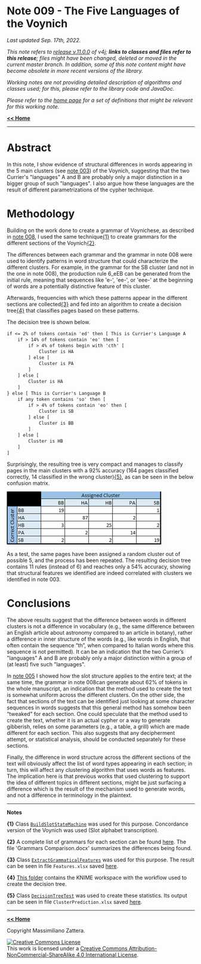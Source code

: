 # Note 009 - The Five Languages of the Voynich

_Last updated Sep. 17th, 2022._

_This note refers to [release v.11.0.0](https://github.com/mzattera/v4j/tree/v.11.0.0) of v4j;
**links to classes and files refer to this release**; files might have been changed, deleted or moved in the current master branch.
In addition, some of this note content might have become obsolete in more recent versions of the library._

_Working notes are not providing detailed description of algorithms and classes used; for this, please refer to the 
library code and JavaDoc._

_Please refer to the [home page](..) for a set of definitions that might be relevant for this working note._

[**<< Home**](..)

---


# Abstract

In this note, I show evidence of structural differences in words appearing in the 5 main clusters (see [note 003](../003)) of the Voynich,
suggesting that the two Currier's "languages" A and B are probably only a major distinction in a bigger group of such "languages".
I also argue how these languages are the result of different parametrizations of the cypher technique.


# Methodology

Building on the work done to create a grammar of Voynichese, as described in [note 008](../008), I used the same technique[{1}](#Note1) to create grammars for the 
different sections of the Voynich[{2}](#Note2).

The differences between each grammar and the grammar in note 008 were used to identify patterns in word structure that could characterize the different clusters.
For example, in the grammar for the SB cluster (and not in the one in note 008), the production rule 6_eEB can be generated from the initial rule,
meaning that sequences like 'e-', 'ee-', or 'eee-' at the beginning of words are a potentially distinctive feature of this cluster. 

Afterwards, frequencies with which these patterns appear in the different sections are collected[{3}](#Note3) and fed into an algorithm 
to create a decision tree[{4}](#Note4) that classifies pages based on these patterns.

The decision tree is shown below.

```
if <= 2% of tokens contain 'ed' then [ This is Currier's Language A
	if > 14% of tokens contain 'eo' then [
		if > 4% of tokens begin with 'cth' [
			Cluster is HA
		] else [
			Cluster is PA
		]
	] else [
		Cluster is HA
	]
} else [ This is Currier's Language B
	if any token contains 'so' then [
		if > 4% of tokens contain 'eo' then [
			Cluster is SB
		] else [
			Cluster is BB
		]
	] else [
		Cluster is HB
	]
]
```

Surprisingly, the resulting tree is very compact and manages to classify pages in the main clusters with a 92% accuracy (164 pages classified correctly, 14 classified in the wrong cluster)[{5}](#Note5),
as can be seen in the below confusion matrix.

![Confusion matrix](images/ConfusionMatrix.PNG)

As a test, the same pages have been assigned a random cluster out of possible 5, and the process has been repeated. The resulting decision tree contains 11 rules (instead of 6) and reaches only a 54%
accuracy, showing that structural features we identified are indeed correlated with clusters we identified in note 003.

 
# Conclusions

The above results suggest that the difference between words in different clusters is not a
difference in vocabulary (e.g., the same difference between an English article about astronomy
compared to an article in botany), rather a difference in inner structure of the words (e.g., like words in
English, that often contain the sequence “th”, when compared to Italian words where this sequence is
not permitted). It can be an indication that the two Currier’s "languages" A and B are probably
only a major distinction within a group of (at least) five such "languages".

In [note 005](../005) I showed how the slot structure applies to the entire text; 
at the same time, the grammar in note 008can generate about 62% of tokens in the whole manuscript, an indication that the
method used to create the text is somewhat uniform across the different clusters. On the
other side, the fact that sections of the text can be identified just looking at some character
sequences in words suggests that this general method has somehow been “tweaked” for each
section. One could speculate that the method used to create the text, whether it is an actual
cypher or a way to generate gibberish, relies on some parameters (e.g., a table, a grill) which
are made different for each section. This also suggests that any decipherment attempt, or
statistical analysis, should be conducted separately for these sections.

Finally, the difference in word structure across the different sections of the text will obviously affect
the list of word types appearing in each section; in turn, this will affect any clustering
algorithm that uses words as features. The implication here is that previous works that used
clustering to support the idea of different topics in different sections, might be just surfacing
a difference which is the result of the mechanism used to generate words, and not
a difference in terminology in the plaintext. 
  
	
---

**Notes**

<a id="Note1">**{1}**</a> Class [`BuildSlotStateMachine`](https://github.com/mzattera/v4j/blob/v.11.0.0/eclipse/io.github.mzattera.v4j-apps/src/main/java/io/github/mzattera/v4j/applications/slot/BuildSlotStateMachine.java) was used for this purpose. Concordance version of the Voynich was used (Slot alphabet transcription).

<a id="Note2">**{2}**</a> A complete list of grammars for each section can be found [here](https://github.com/mzattera/master/resources/analysis/grammar/). The file 'Grammars Comparison.docx' summarizes
the differences being found.

<a id="Note3">**{3}**</a> Class [`ExtractGrammaticalFeatures`](https://github.com/mzattera/v4j/blob/v.11.0.0/eclipse/io.github.mzattera.v4j-apps/src/main/java/io/github/mzattera/v4j/applications/slot/ExtractGrammaticalFeatures.java) was used for this purpose.
The result can be seen in file `Features.xlsx` saved [here](https://github.com/mzattera/master/resources/analysis/grammar/).

<a id="Note4">**{4}**</a> [This folder](https://github.com/mzattera/master/KNIME/Word%20Structure%20Clustering/) contains the KNIME workspace with the workflow used to create the decision tree.

<a id="Note5">**{5}**</a> Class [`DecisionTreeTest`](https://github.com/mzattera/v4j/blob/v.11.0.0/eclipse/io.github.mzattera.v4j-apps/src/main/java/io/github/mzattera/v4j/applications/slot/DecisionTreeTest.java)
was used to create these statistics. Its output can be seen in file `ClusterPrediction.xlsx` saved [here](https://github.com/mzattera/master/resources/analysis/grammar/).



---

[**<< Home**](..)

Copyright Massimiliano Zattera.

<a rel="license" href="http://creativecommons.org/licenses/by-nc-sa/4.0/"><img alt="Creative Commons License" style="border-width:0" src="https://i.creativecommons.org/l/by-nc-sa/4.0/88x31.png" /></a><br />This work is licensed under a <a rel="license" href="http://creativecommons.org/licenses/by-nc-sa/4.0/">Creative Commons Attribution-NonCommercial-ShareAlike 4.0 International License</a>.
